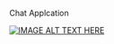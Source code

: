 Chat Applcation

[![IMAGE ALT TEXT HERE](http://img.youtube.com/vi/ry26xM9stJ8/0.jpg)](https://www.youtube.com/watch?v=ry26xM9stJ8)

